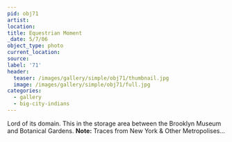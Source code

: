 ```yaml
---
pid: obj71
artist:
location:
title: Equestrian Moment
_date: 5/7/06
object_type: photo
current_location:
source:
label: '71'
header:
  teaser: /images/gallery/simple/obj71/thumbnail.jpg
  image: /images/gallery/simple/obj71/full.jpg
categories:
  - gallery
  - big-city-indians
---
```

Lord of its domain. This in the storage area between the Brooklyn Museum and Botanical Gardens.
**Note:**
Traces from New York & Other Metropolises...
